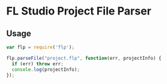 # FL Studio Project File Parser

## Usage

```js
var flp = require('flp');

flp.parseFile("project.flp", function(err, projectInfo) {
  if (err) throw err;
  console.log(projectInfo);
});
```
